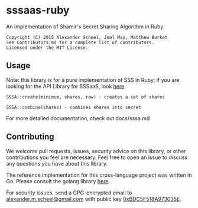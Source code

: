 # sssaas-ruby
An implementation of Shamir's Secret Sharing Algorithm in Ruby  

    Copyright (C) 2015 Alexander Scheel, Joel May, Matthew Burket  
    See Contributors.md for a complete list of contributors.  
    Licensed under the MIT License.  

## Usage
Note: this library is for a pure implementation of SSS in Ruby;
if you are looking for the API Library for SSSaaS, look [here](https://github.com/SSSAAS/sssaas-ruby).

    SSSA::create(minimum, shares, raw) - creates a set of shares

    SSSA::combine(shares) - combines shares into secret

For more detailed documentation, check out docs/sssa.md

## Contributing
We welcome pull requests, issues, security advice on this library, or other
contributions you feel are necessary. Feel free to open an issue to discuss
any questions you have about this library.

The reference implementation for this cross-language project was written in Go.
Please consult the golang library [here](https://github.com/SSSAAS/sssa-golang).

For security issues, send a GPG-encrypted email to
<alexander.m.scheel@gmail.com> with public key
[0xBDC5F518A973035E](https://pgp.mit.edu/pks/lookup?op=vindex&search=0xBDC5F518A973035E).
